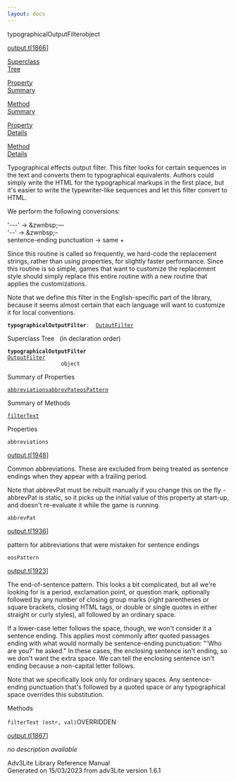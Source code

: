```yaml
---
layout: docs
---
```

<span class="title">typographicalOutputFilter</span><span class="type">object</span>

[output.t](../file/output.t.html)\[[1866](../source/output.t.html#1866)\]

[Superclass  
Tree](#_SuperClassTree_)

[Property  
Summary](#_PropSummary_)

[Method  
Summary](#_MethodSummary_)

[Property  
Details](#_Properties_)

[Method  
Details](#_Methods_)



Typographical effects output filter. This filter looks for certain
sequences in the text and converts them to typographical equivalents.
Authors could simply write the HTML for the typographical markups in the
first place, but it's easier to write the typewriter-like sequences and
let this filter convert to HTML.

We perform the following conversions:

'---' -\> &zwnbsp;&mdash;  
'--' -\> &zwnbsp;&ndash;  
sentence-ending punctuation -\> same + &ensp;

Since this routine is called so frequently, we hard-code the replacement
strings, rather than using properties, for slightly faster performance.
Since this routine is so simple, games that want to customize the
replacement style should simply replace this entire routine with a new
routine that applies the customizations.

Note that we define this filter in the English-specific part of the
library, because it seems almost certain that each language will want to
customize it for local conventions.

**`typographicalOutputFilter`**` :   `[`OutputFilter`](../object/OutputFilter.html)



<span id="_SuperClassTree_"></span>



<span class="hdln">Superclass Tree</span>   (in declaration order)



**`typographicalOutputFilter`**  
[`OutputFilter`](../object/OutputFilter.html)  
`                 object`  
<span id="_PropSummary_"></span>



<span class="hdln">Summary of Properties</span>  



[`abbreviations`](#abbreviations)[`abbrevPat`](#abbrevPat)[`eosPattern`](#eosPattern)



<span id="_MethodSummary_"></span>



<span class="hdln">Summary of Methods</span>  



[`filterText`](#filterText)



<span id="_Properties_"></span>



<span class="hdln">Properties</span>  



<span id="abbreviations"></span>

`abbreviations`

[output.t](../file/output.t.html)\[[1948](../source/output.t.html#1948)\]



Common abbreviations. These are excluded from being treated as sentence
endings when they appear with a trailing period.

Note that abbrevPat must be rebuilt manually if you change this on the
fly - abbrevPat is static, so it picks up the initial value of this
property at start-up, and doesn't re-evaluate it while the game is
running.



<span id="abbrevPat"></span>

`abbrevPat`

[output.t](../file/output.t.html)\[[1936](../source/output.t.html#1936)\]



pattern for abbreviations that were mistaken for sentence endings



<span id="eosPattern"></span>

`eosPattern`

[output.t](../file/output.t.html)\[[1923](../source/output.t.html#1923)\]



The end-of-sentence pattern. This looks a bit complicated, but all we're
looking for is a period, exclamation point, or question mark, optionally
followed by any number of closing group marks (right parentheses or
square brackets, closing HTML tags, or double or single quotes in either
straight or curly styles), all followed by an ordinary space.

If a lower-case letter follows the space, though, we won't consider it a
sentence ending. This applies most commonly after quoted passages ending
with what would normally be sentence-ending punctuation: "'Who are you?'
he asked." In these cases, the enclosing sentence isn't ending, so we
don't want the extra space. We can tell the enclosing sentence isn't
ending because a non-capital letter follows.

Note that we specifically look only for ordinary spaces. Any
sentence-ending punctuation that's followed by a quoted space or any
typographical space overrides this substitution.



<span id="_Methods_"></span>



<span class="hdln">Methods</span>  



<span id="filterText"></span>

`filterText (ostr, val)`<span class="rem">OVERRIDDEN</span>

[output.t](../file/output.t.html)\[[1867](../source/output.t.html#1867)\]



*no description available*





Adv3Lite Library Reference Manual  
Generated on 15/03/2023 from adv3Lite version 1.6.1


